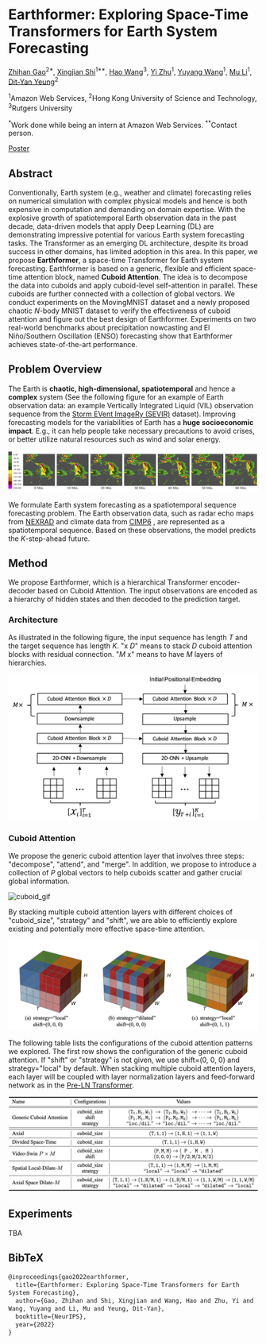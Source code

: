# Earthformer: Exploring Space-Time Transformers for Earth System Forecasting

[Zhihan Gao](https://scholar.google.com/citations?user=P6ACUAUAAAAJ&hl=en)<sup>2*</sup>, [Xingjian Shi](https://github.com/sxjscience)<sup>1**</sup>, [Hao Wang](http://www.wanghao.in/)<sup>3</sup>, [Yi Zhu](https://bryanyzhu.github.io/)<sup>1</sup>, [Yuyang Wang](https://scholar.google.com/citations?user=IKUm624AAAAJ&hl=en)<sup>1</sup>, [Mu Li](https://github.com/mli)<sup>1</sup>, [Dit-Yan Yeung](https://scholar.google.com/citations?user=nEsOOx8AAAAJ&hl=en)<sup>2</sup>

<sup>1</sup>Amazon Web Services, <sup>2</sup>Hong Kong University of Science and Technology, <sup>3</sup>Rutgers University

<sup>*</sup>Work done while being an intern at Amazon Web Services. <sup>**</sup>Contact person.

[Poster](https://deep-earth.s3.amazonaws.com/papers/earthformer_neurips2022/Earthformer_poster_NeurIPS22.pdf)

## Abstract
Conventionally, Earth system (e.g., weather and climate) forecasting relies on numerical simulation with complex physical models and hence is both expensive in computation and demanding on domain expertise. 
With the explosive growth of spatiotemporal Earth observation data in the past decade, data-driven models that apply Deep Learning (DL) are demonstrating impressive potential for various Earth system forecasting tasks.
The Transformer as an emerging DL architecture, despite its broad success in other domains, has limited adoption in this area.
In this paper, we propose **Earthformer**, a space-time Transformer for Earth system forecasting. Earthformer is based on a generic, flexible and efficient space-time attention block, named **Cuboid Attention**. The idea is to decompose the data into cuboids and apply cuboid-level self-attention in parallel. These cuboids are further connected with a collection of global vectors. We conduct experiments on the MovingMNIST dataset and a newly proposed chaotic *N*-body MNIST dataset to verify the effectiveness of cuboid attention and figure out the best design of Earthformer. Experiments on two real-world benchmarks about precipitation nowcasting and El Niño/Southern Oscillation (ENSO) forecasting show that Earthformer achieves state-of-the-art performance.

## Problem Overview

The Earth is **chaotic, high-dimensional, spatiotemporal** and hence a **complex** system (See the following figure for an example of Earth observation data: an example Vertically Integrated Liquid (VIL) observation sequence from the [Storm EVent ImageRy (SEVIR)](https://sevir.mit.edu/) dataset).
Improving forecasting models for the variabilities of Earth has a **huge socioeconomic impact**. E.g., it can help people take necessary precautions to avoid crises, or better utilize natural resources such as wind and solar energy.

![sevir_example](./figures/sevir_example_len7.png)

We formulate Earth system forecasting as a spatiotemporal sequence forecasting problem. 
The Earth observation data, such as radar echo maps from [NEXRAD](https://www.ncei.noaa.gov/products/radar/next-generation-weather-radar) and climate data from [CIMP6](https://gmd.copernicus.org/articles/9/1937/2016/) , are represented as a spatiotemporal sequence.
Based on these observations, the model predicts the *K*-step-ahead future.

## Method
We propose Earthformer, which is a hierarchical Transformer encoder-decoder based on Cuboid Attention. The input observations are encoded as a hierarchy of hidden states and then decoded to the prediction target.

### Architecture
As illustrated in the following figure, the input sequence has length *T* and the target sequence has length *K*. "x *D*" means to stack *D* cuboid attention blocks with residual connection. "*M* x" means to have *M* layers of hierarchies.

![enc_dec](./figures/hierarchical-encoder-decoder-v1.png)

### Cuboid Attention
We propose the generic cuboid attention layer that involves three steps: "decompose", "attend", and "merge".
In addition, we propose to introduce a collection of *P* global vectors to help cuboids scatter and gather crucial global information.

![cuboid_gif](./figures/cuboid_illustration.gif)

By stacking multiple cuboid attention layers with different choices of "cuboid_size", "strategy" and "shift", we are able to efficiently explore existing and potentially more effective space-time attention.

![cuboid_examples](./figures/cub_pattern_together.png)

The following table lists the configurations of the cuboid attention patterns we explored.
The first row shows the configuration of the generic cuboid attention.
If "shift" or "strategy" is not given, we use shift=(0, 0, 0) and strategy="local" by default.
When stacking multiple cuboid attention layers, each layer will be coupled with layer normalization layers and feed-forward network as in the [Pre-LN Transformer](http://proceedings.mlr.press/v119/xiong20b/xiong20b.pdf).

![cuboid_table](./figures/cuboid_table.png)

## Experiments
TBA

## BibTeX
```
@inproceedings{gao2022earthformer,
  title={Earthformer: Exploring Space-Time Transformers for Earth System Forecasting},
  author={Gao, Zhihan and Shi, Xingjian and Wang, Hao and Zhu, Yi and Wang, Yuyang and Li, Mu and Yeung, Dit-Yan},
  booktitle={NeurIPS},
  year={2022}
}
```
